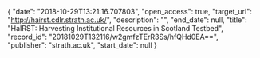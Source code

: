 {
  "date": "2018-10-29T13:21:16.707803", 
  "open_access": true, 
  "target_url": "http://hairst.cdlr.strath.ac.uk/", 
  "description": "", 
  "end_date": null, 
  "title": "HaIRST: Harvesting Institutional Resources in Scotland Testbed", 
  "record_id": "20181029T132116/w2gmfzTErR3Ss/hfQHd0EA==", 
  "publisher": "strath.ac.uk", 
  "start_date": null
}

